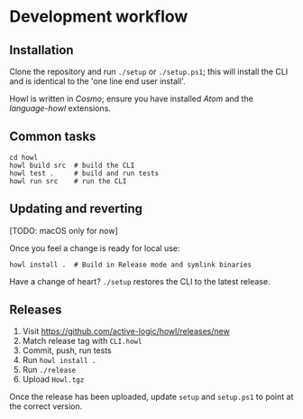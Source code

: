 # Development workflow

## Installation

Clone the repository and run `./setup` or `./setup.ps1`; this will install the CLI and is identical to the 'one line end user install'.

Howl is written in *Cosmo*; ensure you have installed *Atom* and the *language-howl* extensions.

## Common tasks

```
cd howl
howl build src  # build the CLI
howl test .     # build and run tests
howl run src    # run the CLI
```

## Updating and reverting

[TODO: macOS only for now]

Once you feel a change is ready for local use:

```
howl install .  # Build in Release mode and symlink binaries
```

Have a change of heart? `./setup` restores the CLI to the latest release.

## Releases

1) Visit https://github.com/active-logic/howl/releases/new
2) Match release tag with `CLI.howl`
3) Commit, push, run tests
4) Run `howl install .`
5) Run `./release`
6) Upload `Howl.tgz`

Once the release has been uploaded, update `setup` and `setup.ps1` to point at the correct version.
